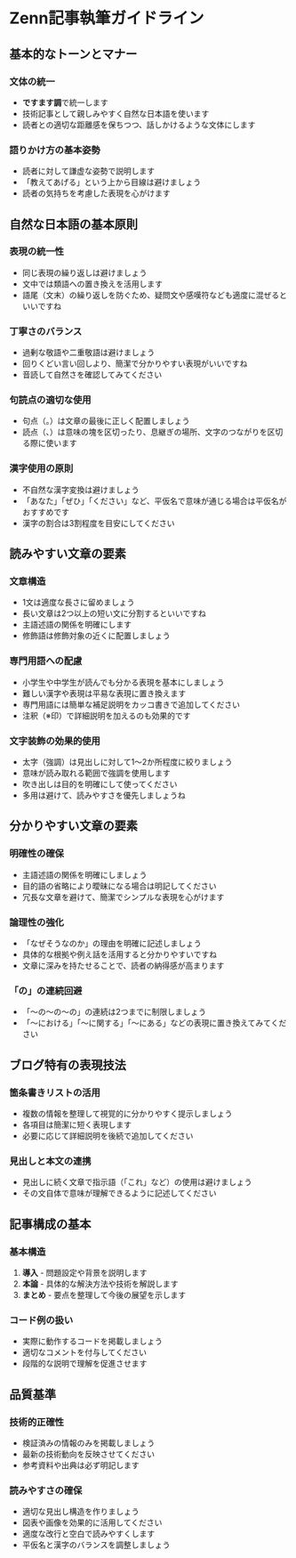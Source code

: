 # Zenn記事執筆ガイドライン

## 基本的なトーンとマナー

### 文体の統一
- **ですます調**で統一します
- 技術記事として親しみやすく自然な日本語を使います
- 読者との適切な距離感を保ちつつ、話しかけるような文体にします

### 語りかけ方の基本姿勢
- 読者に対して謙虚な姿勢で説明します
- 「教えてあげる」という上から目線は避けましょう
- 読者の気持ちを考慮した表現を心がけます

## 自然な日本語の基本原則

### 表現の統一性
- 同じ表現の繰り返しは避けましょう
- 文中では類語への置き換えを活用します
- 語尾（文末）の繰り返しを防ぐため、疑問文や感嘆符なども適度に混ぜるといいですね

### 丁寧さのバランス
- 過剰な敬語や二重敬語は避けましょう
- 回りくどい言い回しより、簡潔で分かりやすい表現がいいですね
- 音読して自然さを確認してみてください

### 句読点の適切な使用
- 句点（。）は文章の最後に正しく配置しましょう
- 読点（、）は意味の塊を区切ったり、息継ぎの場所、文字のつながりを区切る際に使います

### 漢字使用の原則
- 不自然な漢字変換は避けましょう
- 「あなた」「ぜひ」「ください」など、平仮名で意味が通じる場合は平仮名がおすすめです
- 漢字の割合は3割程度を目安にしてください



## 読みやすい文章の要素

### 文章構造
- 1文は適度な長さに留めましょう
- 長い文章は2つ以上の短い文に分割するといいですね
- 主語述語の関係を明確にします
- 修飾語は修飾対象の近くに配置しましょう

### 専門用語への配慮
- 小学生や中学生が読んでも分かる表現を基本にしましょう
- 難しい漢字や表現は平易な表現に置き換えます
- 専門用語には簡単な補足説明をカッコ書きで追加してください
- 注釈（※印）で詳細説明を加えるのも効果的です

### 文字装飾の効果的使用
- 太字（強調）は見出しに対して1～2か所程度に絞りましょう
- 意味が読み取れる範囲で強調を使用します
- 吹き出しは目的を明確にして使ってください
- 多用は避けて、読みやすさを優先しましょうね

## 分かりやすい文章の要素

### 明確性の確保
- 主語述語の関係を明確にしましょう
- 目的語の省略により曖昧になる場合は明記してください
- 冗長な文章を避けて、簡潔でシンプルな表現を心がけます

### 論理性の強化
- 「なぜそうなのか」の理由を明確に記述しましょう
- 具体的な根拠や例え話を活用すると分かりやすいですね
- 文章に深みを持たせることで、読者の納得感が高まります

### 「の」の連続回避
- 「～の～の～の」の連続は2つまでに制限しましょう
- 「～における」「～に関する」「～にある」などの表現に置き換えてみてください

## ブログ特有の表現技法

### 箇条書きリストの活用
- 複数の情報を整理して視覚的に分かりやすく提示しましょう
- 各項目は簡潔に短く表現します
- 必要に応じて詳細説明を後続で追加してください

### 見出しと本文の連携
- 見出しに続く文章で指示語（「これ」など）の使用は避けましょう
- その文自体で意味が理解できるように記述してください


## 記事構成の基本

### 基本構造
1. **導入** - 問題設定や背景を説明します
2. **本論** - 具体的な解決方法や技術を解説します
3. **まとめ** - 要点を整理して今後の展望を示します

### コード例の扱い
- 実際に動作するコードを掲載しましょう
- 適切なコメントを付与してください
- 段階的な説明で理解を促進させます

## 品質基準

### 技術的正確性
- 検証済みの情報のみを掲載しましょう
- 最新の技術動向を反映させてください
- 参考資料や出典は必ず明記します

### 読みやすさの確保
- 適切な見出し構造を作りましょう
- 図表や画像を効果的に活用してください
- 適度な改行と空白で読みやすくします
- 平仮名と漢字のバランスを調整しましょう

